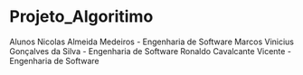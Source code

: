 # Projeto_Algoritimo

Alunos
    Nicolas Almeida Medeiros - Engenharia de Software
    Marcos Vinicius Gonçalves da Silva - Engenharia de Software
    Ronaldo Cavalcante Vicente - Engenharia de Software